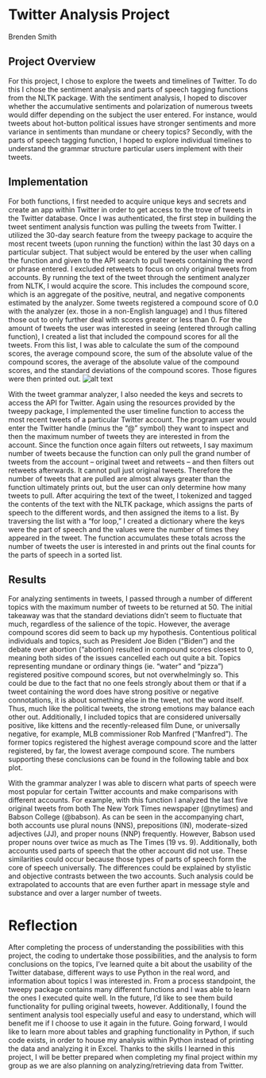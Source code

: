 # Twitter Analysis Project

Brenden Smith

## Project Overview

For this project, I chose to explore the tweets and timelines of Twitter. To do this I chose the sentiment analysis and parts of speech tagging functions from the NLTK package. With the sentiment analysis, I hoped to discover whether the accumulative sentiments and polarization of numerous tweets would differ depending on the subject the user entered. For instance, would tweets about hot-button political issues have stronger sentiments and more variance in sentiments than mundane or cheery topics? Secondly, with the parts of speech tagging function, I hoped to explore individual timelines to understand the grammar structure particular users implement with their tweets.

## Implementation

For both functions, I first needed to acquire unique keys and secrets and create an app within Twitter in order to get access to the trove of tweets in the Twitter database. Once I was authenticated, the first step in building the tweet sentiment analysis function was pulling the tweets from Twitter. I utilized the 30-day search feature from the tweepy package to acquire the most recent tweets (upon running the function) within the last 30 days on a particular subject. That subject would be entered by the user when calling the function and given to the API search to pull tweets containing the word or phrase entered. I excluded retweets to focus on only original tweets from accounts. By running the text of the tweet through the sentiment analyzer from NLTK, I would acquire the score. This includes the compound score, which is an aggregate of the positive, neutral, and negative components estimated by the analyzer. Some tweets registered a compound score of 0.0 with the analyzer (ex. those in a non-English language) and I thus filtered those out to only further deal with scores greater or less than 0. For the amount of tweets the user was interested in seeing (entered through calling function), I created a list that included the compound scores for all the tweets. From this list, I was able to calculate the sum of the compound scores, the average compound score, the sum of the absolute value of the compound scores, the average of the absolute value of the compound scores, and the standard deviations of the compound scores. Those figures were then printed out.
![alt text](sentiment_topics.png "Title")

With the tweet grammar analyzer, I also needed the keys and secrets to access the API for Twitter. Again using the resources provided by the tweepy package, I implemented the user timeline function to access the most recent tweets of a particular Twitter account. The program user would enter the Twitter handle (minus the “@” symbol) they want to inspect and then the maximum number of tweets they are interested in from the account. Since the function once again filters out retweets, I say maximum number of tweets because the function can only pull the grand number of tweets from the account – original tweet and retweets – and then filters out retweets afterwards. It cannot pull just original tweets. Therefore the number of tweets that are pulled are almost always greater than the function ultimately prints out, but the user can only determine how many tweets to pull. After acquiring the text of the tweet, I tokenized and tagged the contents of the text with the NLTK package, which assigns the parts of speech to the different words, and then assigned the items to a list. By traversing the list with a “for loop,” I created a dictionary where the keys were the part of speech and the values were the number of times they appeared in the tweet. The function accumulates these totals across the number of tweets the user is interested in and prints out the final counts for the parts of speech in a sorted list.

## Results

For analyzing sentiments in tweets, I passed through a number of different topics with the maximum number of tweets to be returned at 50. The initial takeaway was that the standard deviations didn’t seem to fluctuate that much, regardless of the salience of the topic. However, the average compound scores did seem to back up my hypothesis. Contentious political individuals and topics, such as President Joe Biden (“Biden”) and the debate over abortion (“abortion) resulted in compound scores closest to 0, meaning both sides of the issues cancelled each out quite a bit. Topics representing mundane or ordinary things (ie. “water” and “pizza”) registered positive compound scores, but not overwhelmingly so. This could be due to the fact that no one feels strongly about them or that if a tweet containing the word does have strong positive or negative connotations, it is about something else in the tweet, not the word itself. Thus, much like the political tweets, the strong emotions may balance each other out. Additionally, I included topics that are considered universally positive, like kittens and the recently-released film Dune, or universally negative, for example, MLB commissioner Rob Manfred (“Manfred”). The former topics registered the highest average compound score and the latter registered, by far, the lowest average compound score. The numbers supporting these conclusions can be found in the following table and box plot.

With the grammar analyzer I was able to discern what parts of speech were most popular for certain Twitter accounts and make comparisons with different accounts. For example, with this function I analyzed the last five original tweets from both The New York Times newspaper (@nytimes) and Babson College (@babson). As can be seen in the accompanying chart, both accounts use plural nouns (NNS), prepositions (IN), moderate-sized adjectives (JJ), and proper nouns (NNP) frequently. However, Babson used proper nouns over twice as much as The Times (19 vs. 9). Additionally, both accounts used parts of speech that the other account did not use. These similarities could occur because those types of parts of speech form the core of speech universally. The differences could be explained by stylistic and objective contrasts between the two accounts. Such analysis could be extrapolated to accounts that are even further apart in message style and substance and over a larger number of tweets.

# Reflection

After completing the process of understanding the possibilities with this project, the coding to undertake those possibilities, and the analysis to form conclusions on the topics, I’ve learned quite a bit about the usability of the Twitter database, different ways to use Python in the real word, and information about topics I was interested in. From a process standpoint, the tweepy package contains many different functions and I was able to learn the ones I executed quite well. In the future, I’d like to see them build functionality for pulling original tweets, however. Additionally, I found the sentiment analysis tool especially useful and easy to understand, which will benefit me if I choose to use it again in the future. Going forward, I would like to learn more about tables and graphing functionality in Python, if such code exists, in order to house my analysis within Python instead of printing the data and analyzing it in Excel. Thanks to the skills I learned in this project, I will be better prepared when completing my final project within my group as we are also planning on analyzing/retrieving data from Twitter. 